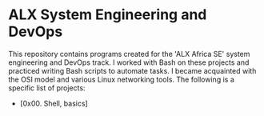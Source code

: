# ALX System Engineering and DevOps

This repository contains programs created for the 'ALX Africa SE' system engineering and DevOps track. I worked with Bash on these projects and practiced writing Bash scripts to automate tasks. I became acquainted with the OSI model and various Linux networking tools. The following is a specific list of projects:

* [0x00. Shell, basics]
